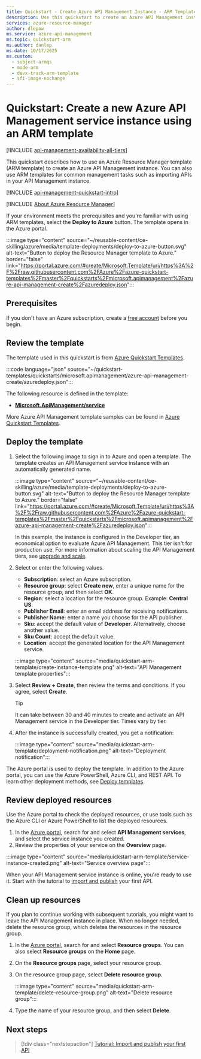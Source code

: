 ```yaml
---
title: Quickstart - Create Azure API Management Instance - ARM Template
description: Use this quickstart to create an Azure API Management instance in the Developer tier by using an Azure Resource Manager template (ARM template).
services: azure-resource-manager
author: dlepow
ms.service: azure-api-management
ms.topic: quickstart-arm
ms.author: danlep
ms.date: 10/17/2025
ms.custom:
  - subject-armqs
  - mode-arm
  - devx-track-arm-template
  - sfi-image-nochange
---
```


# Quickstart: Create a new Azure API Management service instance using an ARM template

[!INCLUDE [api-management-availability-all-tiers](../../includes/api-management-availability-all-tiers.md)]

This quickstart describes how to use an Azure Resource Manager template (ARM template) to create an Azure API Management instance. You can also use ARM templates for common management tasks such as importing APIs in your API Management instance.

[!INCLUDE [api-management-quickstart-intro](../../includes/api-management-quickstart-intro.md)]

[!INCLUDE [About Azure Resource Manager](~/reusable-content/ce-skilling/azure/includes/resource-manager-quickstart-introduction.md)]

If your environment meets the prerequisites and you're familiar with using ARM templates, select the **Deploy to Azure** button. The template opens in the Azure portal.

:::image type="content" source="~/reusable-content/ce-skilling/azure/media/template-deployments/deploy-to-azure-button.svg" alt-text="Button to deploy the Resource Manager template to Azure." border="false" link="https://portal.azure.com/#create/Microsoft.Template/uri/https%3A%2F%2Fraw.githubusercontent.com%2FAzure%2Fazure-quickstart-templates%2Fmaster%2Fquickstarts%2Fmicrosoft.apimanagement%2Fazure-api-management-create%2Fazuredeploy.json":::

## Prerequisites

If you don't have an Azure subscription, create a [free account](https://azure.microsoft.com/pricing/purchase-options/azure-account?cid=msft_learn) before you begin.

## Review the template

The template used in this quickstart is from [Azure Quickstart Templates](https://azure.microsoft.com/resources/templates/azure-api-management-create/).

:::code language="json" source="~/quickstart-templates/quickstarts/microsoft.apimanagement/azure-api-management-create/azuredeploy.json":::

The following resource is defined in the template:

- **[Microsoft.ApiManagement/service](/azure/templates/microsoft.apimanagement/service)**

More Azure API Management template samples can be found in [Azure Quickstart Templates](https://azure.microsoft.com/resources/templates/?resourceType=Microsoft.Apimanagement&pageNumber=1&sort=Popular).

## Deploy the template

1. Select the following image to sign in to Azure and open a template. The template creates an API Management service instance with an automatically generated name.

    :::image type="content" source="~/reusable-content/ce-skilling/azure/media/template-deployments/deploy-to-azure-button.svg" alt-text="Button to deploy the Resource Manager template to Azure." border="false" link="https://portal.azure.com/#create/Microsoft.Template/uri/https%3A%2F%2Fraw.githubusercontent.com%2FAzure%2Fazure-quickstart-templates%2Fmaster%2Fquickstarts%2Fmicrosoft.apimanagement%2Fazure-api-management-create%2Fazuredeploy.json":::

    In this example, the instance is configured in the Developer tier, an economical option to evaluate Azure API Management. This tier isn't for production use. For more information about scaling the API Management tiers, see [upgrade and scale](upgrade-and-scale.md).

1. Select or enter the following values.
    - **Subscription**: select an Azure subscription.
    - **Resource group**: select **Create new**, enter a unique name for the resource group, and then select **OK**.
    - **Region**: select a location for the resource group. Example: **Central US**.
    - **Publisher Email**: enter an email address for receiving notifications.
    - **Publisher Name**: enter a name you choose for the API publisher.
    - **Sku**: accept the default value of **Developer**. Alternatively, choose another value.
    - **Sku Count**: accept the default value.
    - **Location**: accept the generated location for the API Management service.

    :::image type="content" source="media/quickstart-arm-template/create-instance-template.png" alt-text="API Management template properties":::

1. Select **Review + Create**, then review the terms and conditions. If you agree, select **Create**.

    > [!TIP]
    >  It can take between 30 and 40 minutes to create and activate an API Management service in the Developer tier. Times vary by tier.

1. After the instance is successfully created, you get a notification:

    :::image type="content" source="media/quickstart-arm-template/deployment-notification.png" alt-text="Deployment notification":::

 The Azure portal is used to deploy the template. In addition to the Azure portal, you can use the Azure PowerShell, Azure CLI, and REST API. To learn other deployment methods, see [Deploy templates](../azure-resource-manager/templates/deploy-cli.md).

## Review deployed resources

Use the Azure portal to check the deployed resources, or use tools such as the Azure CLI or Azure PowerShell to list the deployed resources.

1. In the [Azure portal](https://portal.azure.com), search for and select **API Management services**, and select the service instance you created.
1. Review the properties of your service on the **Overview** page.

:::image type="content" source="media/quickstart-arm-template/service-instance-created.png" alt-text="Service overview page":::

When your API Management service instance is online, you're ready to use it. Start with the tutorial to [import and publish](import-and-publish.md) your first API.

## Clean up resources

If you plan to continue working with subsequent tutorials, you might want to leave the API Management instance in place. When no longer needed, delete the resource group, which deletes the resources in the resource group.

1. In the [Azure portal](https://portal.azure.com), search for and select **Resource groups**. You can also select **Resource groups** on the **Home** page.
1. On the **Resource groups** page, select your resource group.
1. On the resource group page, select **Delete resource group**.

    :::image type="content" source="media/quickstart-arm-template/delete-resource-group.png" alt-text="Delete resource group":::

1. Type the name of your resource group, and then select **Delete**.

## Next steps

> [!div class="nextstepaction"]
> [Tutorial: Import and publish your first API](import-and-publish.md)
